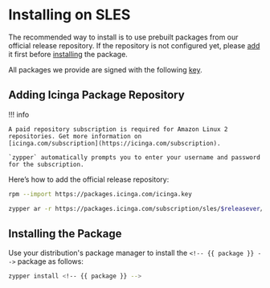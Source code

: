 # Installing <!-- {{ product }} --> on SLES

The recommended way to install <!-- {{ product }} --> is to use prebuilt packages from our official release repository.
If the repository is not configured yet,
please [add](#adding-icinga-package-repository) it first
before [installing](#installing-the-package) the package.

All packages we provide are signed with the following [key](https://packages.icinga.com/icinga.key).

## Adding Icinga Package Repository

!!! info

    A paid repository subscription is required for Amazon Linux 2 repositories. Get more information on
    [icinga.com/subscription](https://icinga.com/subscription).

    `zypper` automatically prompts you to enter your username and password for the subscription.

Here’s how to add the official release repository:

```bash
rpm --import https://packages.icinga.com/icinga.key

zypper ar -r https://packages.icinga.com/subscription/sles/$releasever/release/ icinga-stable-release
```

## Installing the Package

Use your distribution's package manager to install the `<!-- {{ package }} -->` package as follows:

```bash
zypper install <!-- {{ package }} -->
```
<!-- {% include "02-Installation.md" %} -->
